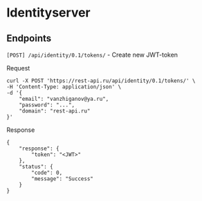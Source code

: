 # Identityserver

## Endpoints

`[POST] /api/identity/0.1/tokens/` - Create new JWT-token

Request

    curl -X POST 'https://rest-api.ru/api/identity/0.1/tokens/' \
    -H 'Content-Type: application/json' \
    -d '{
        "email": "vanzhiganov@ya.ru",
        "password": "...",
        "domain": "rest-api.ru"
    }'

Response

    {
        "response": {
            "token": "<JWT>"
        },
        "status": {
            "code": 0,
            "message": "Success"
        }
    }